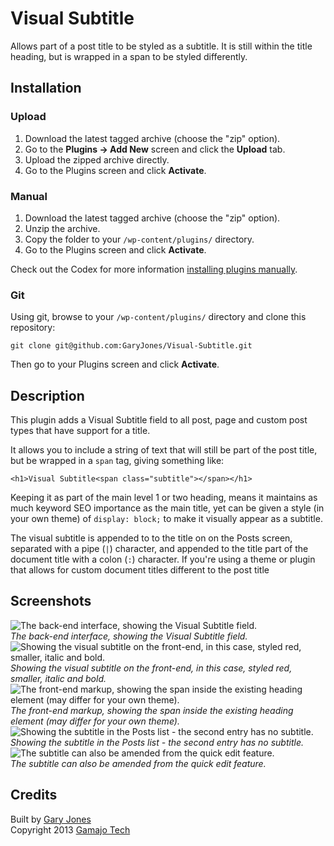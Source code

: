 # Visual Subtitle

Allows part of a post title to be styled as a subtitle. It is still within the title heading, but is wrapped in a span to be styled differently.

## Installation

### Upload

1. Download the latest tagged archive (choose the "zip" option).
2. Go to the __Plugins -> Add New__ screen and click the __Upload__ tab.
3. Upload the zipped archive directly.
4. Go to the Plugins screen and click __Activate__.

### Manual

1. Download the latest tagged archive (choose the "zip" option).
2. Unzip the archive.
3. Copy the folder to your `/wp-content/plugins/` directory.
4. Go to the Plugins screen and click __Activate__.

Check out the Codex for more information [installing plugins manually](http://codex.wordpress.org/Managing_Plugins#Manual_Plugin_Installation).

### Git

Using git, browse to your `/wp-content/plugins/` directory and clone this repository:

`git clone git@github.com:GaryJones/Visual-Subtitle.git`

Then go to your Plugins screen and click __Activate__.

## Description 

This plugin adds a Visual Subtitle field to all post, page and custom post types that have support for a title.

It allows you to include a string of text that will still be part of the post title, but be wrapped in a `span` tag, giving something like:

`<h1>Visual Subtitle<span class="subtitle"></span></h1>`

Keeping it as part of the main level 1 or two heading, means it maintains as much keyword SEO importance as the main title, yet can be given a style (in your own theme) of `display: block;` to make it visually appear as a subtitle.

The visual subtitle is appended to to the title on on the Posts screen, separated with a pipe (`|`) character, and appended to the title part of the document title with a colon (`:`) character.
If you're using a theme or plugin that allows for custom document titles different to the post title

## Screenshots

![The back-end interface, showing the Visual Subtitle field.](https://raw.github.com/GaryJones/Visual-Subtitle/master/screenshot-1.png)  
_The back-end interface, showing the Visual Subtitle field._
![Showing the visual subtitle on the front-end, in this case, styled red, smaller, italic and bold.](https://raw.github.com/GaryJones/Visual-Subtitle/master/screenshot-2.png)  
_Showing the visual subtitle on the front-end, in this case, styled red, smaller, italic and bold._
![The front-end markup, showing the span inside the existing heading element (may differ for your own theme).](https://raw.github.com/GaryJones/Visual-Subtitle/master/screenshot-3.png)  
_The front-end markup, showing the span inside the existing heading element (may differ for your own theme)._
![Showing the subtitle in the Posts list - the second entry has no subtitle.](https://raw.github.com/GaryJones/Visual-Subtitle/master/screenshot-4.png)  
_Showing the subtitle in the Posts list - the second entry has no subtitle._
![The subtitle can also be amended from the quick edit feature.](https://raw.github.com/GaryJones/Visual-Subtitle/master/screenshot-5.png)  
_The subtitle can also be amended from the quick edit feature._

## Credits

Built by [Gary Jones](https://twitter.com/GaryJ)  
Copyright 2013 [Gamajo Tech](http://gamajo.com/)
